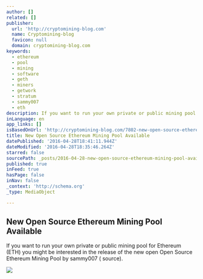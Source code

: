 ```yaml
---
author: []
related: []
publisher:
  url: 'http://cryptomining-blog.com'
  name: Cryptomining-blog
  favicon: null
  domain: cryptomining-blog.com
keywords:
  - ethereum
  - pool
  - mining
  - software
  - geth
  - miners
  - getwork
  - stratum
  - sammy007
  - eth
description: If you want to run your own private or public mining pool for Ethereum (ETH) you might be interested in the release of the new open Open Source Ethereum Mining Pool by sammy007 ( source).
inLanguage: en
app_links: []
isBasedOnUrl: 'http://cryptomining-blog.com/7802-new-open-source-ethereum-mining-pool-available/'
title: New Open Source Ethereum Mining Pool Available
datePublished: '2016-04-28T18:41:11.944Z'
dateModified: '2016-04-28T18:35:46.264Z'
starred: false
sourcePath: _posts/2016-04-28-new-open-source-ethereum-mining-pool-available.md
published: true
inFeed: true
hasPage: false
inNav: false
_context: 'http://schema.org'
_type: MediaObject

---
```

<article style=""><h1>New Open Source Ethereum Mining Pool Available</h1><p>If you want to run your own private or public mining pool for Ethereum (ETH) you might be interested in the release of the new open Open Source Ethereum Mining Pool by sammy007 ( source).</p><img src="http://cryptomining-blog.com/wp-content/uploads/2016/04/open-source-ethereum-mining-pool-580x250.jpg" /></article>